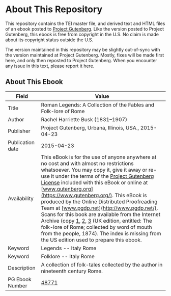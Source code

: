 # About This Repository

This repository contains the TEI master file, and derived text and HTML files of an ebook posted to [Project Gutenberg](https://www.gutenberg.org/). Like the version posted to Project Gutenberg, this ebook is free from copyright in the U.S. No claim is made about its copyright status outside the U.S.

The version maintained in this repository may be slightly out-of-sync with the version maintained at Project Gutenberg. Mostly, fixes will be made first here, and only then reposted to Project Gutenberg. When you encounter any issue in this text, please report it here.

## About This Ebook

| Field | Value |
| ----- | ----- |
| Title | Roman Legends: A Collection of the Fables and Folk-lore of Rome |
| Author | Rachel Harriette Busk (1831–1907) |
| Publisher | Project Gutenberg, Urbana, Illinois, USA., 2015-04-23 |
| Publication date | 2015-04-23 |
| Availability | This eBook is for the use of anyone anywhere at no cost and with almost no restrictions whatsoever. You may copy it, give it away or re-use it under the terms of the [Project Gutenberg License](https://www.gutenberg.org/license) included with this eBook or online at [www.gutenberg.org](https://www.gutenberg.org/). This eBook is produced by the Online Distributed Proofreading Team at [www.pgdp.net](http://www.pgdp.net/). Scans for this book are available from the Internet Archive (copy [1](https://archive.org/details/romanlegendscoll00buskiala), [2](https://archive.org/details/romanlegendsaco00buskgoog), [3](https://archive.org/details/folkloreromecol00buskgoog) (UK edition, entitled: The folk-lore of Rome; collected by word of mouth from the people, 1874). The index is missing from the US edition used to prepare this ebook. |
| Keyword | Legends -- Italy Rome |
| Keyword | Folklore -- Italy Rome |
| Description | A collection of folk-tales collected by the author in nineteenth century Rome. |
| PG Ebook Number | [48771](https://www.gutenberg.org/ebooks/48771) |
